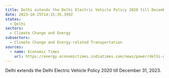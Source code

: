 ```yaml
---
title: Delhi extends the Delhi Electric Vehicle Policy 2020 till December 31, 2023
date: 2023-10-25T14:15:35.399Z
states:
  - Delhi
sectors:
  - Climate Change and Energy
subsectors:
  - Climate Change and Energy-related Transportation
sources:
  - name: Economic Times
    url: https://energy.economictimes.indiatimes.com/news/power/delhi-govt-extends-policy-meant-for-electric-vehicles-till-dec-31/104638216
---
```

Delhi extends the Delhi Electric Vehicle Policy 2020 till December 31, 2023.